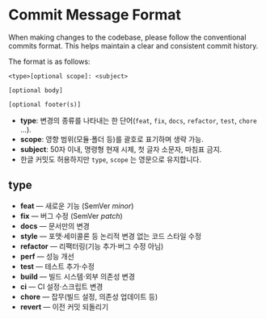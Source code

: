# Commit Message Format

When making changes to the codebase, please follow the conventional commits format.
This helps maintain a clear and consistent commit history.

The format is as follows:

```
<type>[optional scope]: <subject>

[optional body]

[optional footer(s)]
```

* **type**: 변경의 종류를 나타내는 한 단어(`feat`, `fix`, `docs`, `refactor`, `test`, `chore` …).
* **scope**: 영향 범위(모듈·폴더 등)를 괄호로 표기하며 생략 가능.
* **subject**: 50자 이내, 명령형 현재 시제, 첫 글자 소문자, 마침표 금지.
* 한글 커밋도 허용하지만 `type`, `scope` 는 영문으로 유지합니다.

## type

* **feat** — 새로운 기능 (SemVer *minor*)
* **fix** — 버그 수정 (SemVer *patch*)
* **docs** — 문서만의 변경
* **style** — 포맷·세미콜론 등 논리적 변경 없는 코드 스타일 수정
* **refactor** — 리팩터링(기능 추가·버그 수정 아님)
* **perf** — 성능 개선
* **test** — 테스트 추가·수정
* **build** — 빌드 시스템·외부 의존성 변경
* **ci** — CI 설정·스크립트 변경
* **chore** — 잡무(빌드 설정, 의존성 업데이트 등)
* **revert** — 이전 커밋 되돌리기